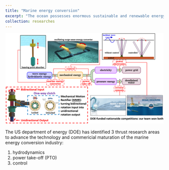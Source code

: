 ```yaml
---
title: "Marine energy conversion"
excerpt: "The ocean possesses enormous sustainable and renewable energy in the form of wave, current, salinity difference, and temperature difference. We exploit the largely untapped energy fountain, by designing multi-scale machinery to convert the largely untapped wave and hydrokinetic energy. We solve the challenges from 3 perspectives: hydrodynamics, power take-off, and control.<br/><img src='/images/researchthemes_marineenergyconverter_overall.png'>"
collection: researches
---
```


![](/images/researchthemes_marineenergyconverter_overall.png)

The US department of energy (DOE) has identified 3 thrust research areas to advance the technology and commericial maturation of the marine energy conversion industry:
1. hydrodynamics
2. power take-off (PTO)
3. control
